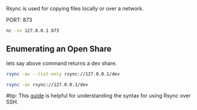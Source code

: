 Rsync is used for copying files locally or over a network.

PORT: 873

```sh
nc -nv 127.0.0.1 873
```
## Enumerating an Open Share

lets say above command returns a dev share.
```sh
rsync -av --list-only rsync://127.0.0.1/dev
```


```sh
rsync -av rsync://127.0.0.1/dev
```
#tip: This [guide](https://phoenixnap.com/kb/how-to-rsync-over-ssh) is helpful for understanding the syntax for using Rsync over SSH.

